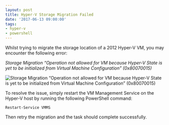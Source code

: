 ```yaml
---
layout: post
title: Hyper-V Storage Migration Failed
date: '2017-06-13 09:00:00'
tags:
- hyper-v
- powershell
---
```


Whilst trying to migrate the storage location of a 2012 Hyper-V VM, you may encounter the following error:

_Storage Migration “Operation not allowed for VM because Hyper-V State is yet to be initialized from Virtual Machine Configuration” (0x80070015)_

![Storage Migration “Operation not allowed for VM because Hyper-V State is yet to be initialized from Virtual Machine Configuration” (0x80070015)](/assets/images/2017/06/428422-2.jpg)

To resolve the issue, simply restart the VM Management Service on the Hyper-V host by running the following PowerShell command:

`Restart-Service VMMS`

Then retry the migration and the task should complete successfully.

<!--kg-card-end: markdown-->